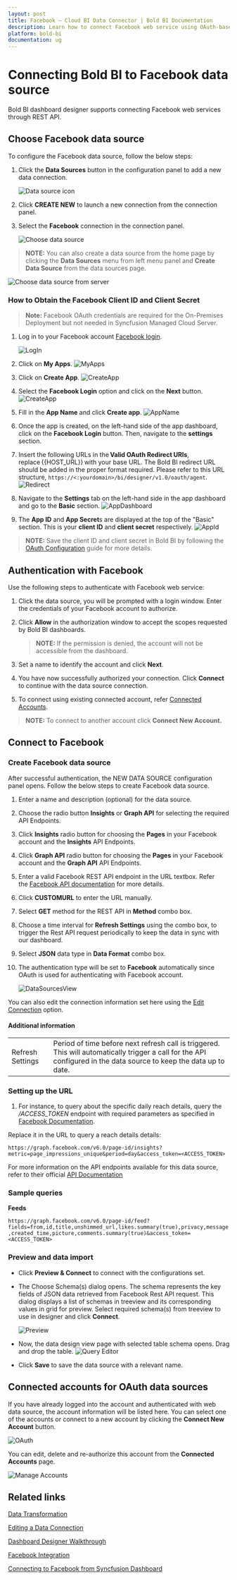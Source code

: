 ```yaml
---
layout: post
title: Facebook – Cloud BI Data Connector | Bold BI Documentation
description: Learn how to connect Facebook web service using OAuth-based authentication through REST API endpoint with Bold BI Cloud.
platform: bold-bi
documentation: ug
---
```


# Connecting Bold BI to Facebook data source
Bold BI dashboard designer supports connecting Facebook web services through REST API. 

## Choose Facebook data source
To configure the Facebook data source, follow the below steps:
1. Click the **Data Sources** button in the configuration panel to add a new data connection.

   ![Data source icon](/static/assets/working-with-datasource/data-connectors/images/common/DataSourcesIcon.png)

2. Click **CREATE NEW** to launch a new connection from the connection panel.
3. Select the **Facebook** connection in the connection panel.

   ![Choose data source](/static/assets/working-with-datasource/data-connectors/images/facebook/ChooseDS.png)

> **NOTE:** You can also create a data source from the home page by clicking the **Data Sources** menu from left menu panel and **Create Data Source** from the data sources page.

   ![Choose data source from server](/static/assets/working-with-datasource/data-connectors/images/facebook/ChooseDS_Server.png)

### How to Obtain the Facebook Client ID and Client Secret

> **Note:** Facebook OAuth credentials are required for the On-Premises Deployment but not needed in Syncfusion Managed Cloud Server.

1. Log in to your Facebook account [Facebook login](https://developers.facebook.com/).

    ![LogIn](/static/assets/working-with-datasource/data-connectors/images/facebook/logIn.png)
2. Click on **My Apps**.
    ![MyApps](/static/assets/working-with-datasource/data-connectors/images/facebook/my_apps.png)
3. Click on **Create App**.
    ![CreateApp](/static/assets/working-with-datasource/data-connectors/images/facebook/create_app.png)
4. Select the **Facebook Login** option and click on the **Next** button.
    ![CreateApp](/static/assets/working-with-datasource/data-connectors/images/facebook/create_next.png)
5. Fill in the **App Name** and click **Create app**.
    ![AppName](/static/assets/working-with-datasource/data-connectors/images/facebook/app_name.png)
6. Once the app is created, on the left-hand side of the app dashboard, click on the **Facebook Login** button. Then, navigate to the **settings** section.
7. Insert the following URLs in the **Valid OAuth Redirect URIs**, replace {{HOST_URL}} with your base URL. The Bold BI redirect URL should be added in the proper format required. Please refer to this URL structure, `https://<:yourdomain>/bi/designer/v1.0/oauth/agent`.
    ![Redirect](/static/assets/working-with-datasource/data-connectors/images/facebook/Redirect.png)
8. Navigate to the **Settings** tab on the left-hand side in the app dashboard and go to the **Basic** section.
    ![AppDashboard](/static/assets/working-with-datasource/data-connectors/images/facebook/basic.png)
9. The **App ID** and **App Secret**s are displayed at the top of the "Basic" section. This is your **client ID** and **client secret** respectively.
    ![AppId](/static/assets/working-with-datasource/data-connectors/images/facebook/app_Id.png)
> **NOTE:** Save the client ID and client secret in Bold BI by following the [OAuth Configuration](/site-administration/data-connector-settings/oauth-configuration/) guide for more details.

## Authentication with Facebook
Use the following steps to authenticate with Facebook web service:

1. Click the data source, you will be prompted with a login window. Enter the credentials of your Facebook account to authorize.
2. Click **Allow** in the authorization window to accept the scopes requested by Bold BI dashboards.

   > **NOTE:** If the permission is denied, the account will not be accessible from the dashboard.

3. Set a name to identify the account and click **Next**. 
4. You have now successfully authorized your connection. Click **Connect** to continue with the data source connection.
5. To connect using existing connected account, refer [Connected Accounts](/working-with-data-sources/data-connectors/facebook/#connected-accounts-for-oauth-data-sources).

> **NOTE:** To connect to another account click **Connect New Account.**


## Connect to Facebook
### Create Facebook data source
After successful authentication, the NEW DATA SOURCE configuration panel opens. Follow the below steps to create Facebook data source.
1. Enter a name and description (optional) for the data source.
2. Choose the radio button **Insights** or **Graph API** for selecting the required API Endpoints.
3. Click **Insights** radio button for choosing the **Pages** in your Facebook account and the **Insights** API Endpoints.
4. Click **Graph API** radio button for choosing the **Pages** in your Facebook account and the **Graph API** API Endpoints.
5. Enter a valid Facebook REST API endpoint in the URL textbox. Refer the [Facebook API documentation](https://developers.facebook.com/docs/graph-api/reference/) for more details.
6. Click **CUSTOMURL** to enter the URL manually.   
7. Select **GET** method for the REST API in **Method** combo box.
8. Choose a time interval for **Refresh Settings** using the combo box, to trigger the Rest API request periodically to keep the data in sync with our dashboard.  
9. Select **JSON** data type in **Data Format** combo box.
10. The authentication type will be set to **Facebook** automatically since OAuth is used for authenticating with Facebook account.

    ![DataSourcesView](/static/assets/working-with-datasource/data-connectors/images/facebook/DataSourcesView.png)

You can also edit the connection information set here using the [Edit Connection](/working-with-data-sources/editing-a-data-connection/) option.

#### Additional information
<table width="600">
<tr>
<td>
Refresh Settings
</td>
<td>
Period of time before next refresh call is triggered. This will automatically trigger a call for the API configured in the data source to keep the data up to date.
</td>
</tr>
</table>

### Setting up the URL
1. For instance, to query about the specific daily reach details, query the <i>/ACCESS_TOKEN</i> endpoint with required parameters as specified in [Facebook Documentation](https://developers.facebook.com/docs/graph-api/reference/).

Replace it in the URL to query a reach details details:

`https://graph.facebook.com/v6.0/page-id/insights?metric=page_impressions_unique&period=day&access_token=<ACCESS_TOKEN>`

For more information on the API endpoints available for this data source, refer to their official [API Documentation](https://developers.facebook.com/docs/graph-api/reference/)

### Sample queries
**Feeds**
	
`https://graph.facebook.com/v6.0/page-id/feed?fields=from,id,title,unshimmed_url,likes.summary(true),privacy,message,created_time,picture,comments.summary(true)&access_token=<ACCESS_TOKEN>`

### Preview and data import
* Click **Preview & Connect** to connect with the configurations set.
* The Choose Schema(s) dialog opens. The schema represents the key fields of JSON data retrieved from Facebook Rest API request. This dialog displays a list of schemas in treeview and its corresponding values in grid for preview. Select required schema(s) from treeview to use in designer and click **Connect**.

   ![Preview](/static/assets/working-with-datasource/data-connectors/images/common/Preview.png)

* Now, the data design view page with selected table schema opens. Drag and drop the table.
   ![Query Editor](/static/assets/working-with-datasource/data-connectors/images/common/QueryEditor.png)

* Click **Save** to save the data source with a relevant name.

## Connected accounts for OAuth data sources
If you have already logged into the account and authenticated with web data source, the account information will be listed here. You can select one of the accounts or connect to a new account by clicking the **Connect New Account** button.

   ![OAuth](/static/assets/working-with-datasource/data-connectors/images/facebook/OAuthDS.png)

You can edit, delete and re-authorize this account from the **Connected Accounts** page.

   ![Manage Accounts](/static/assets/working-with-datasource/data-connectors/images/facebook/ManageDS.png)

## Related links

[Data Transformation](/working-with-data-sources/data-modeling/joining-table/)

[Editing a Data Connection](/working-with-data-sources/editing-a-data-connection/)   

[Dashboard Designer Walkthrough](/getting-started/creating-dashboard/)

[Facebook Integration](https://www.boldbi.com/integrations/facebook)

[Connecting to Facebook from Syncfusion Dashboard](https://www.syncfusion.com/kb/8010/connecting-to-twitter-and-facebook-from-syncfusion-dashboard)